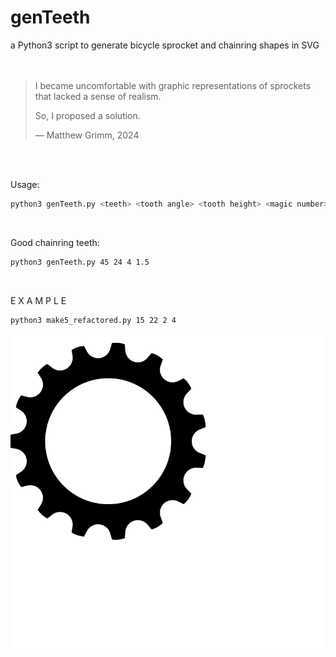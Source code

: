 # genTeeth
a Python3 script to generate bicycle sprocket and chainring shapes in SVG  
<br/><br/>

> I became uncomfortable with graphic representations of sprockets that lacked a sense of realism.
>   
> So, I proposed a solution.
>  
> — Matthew Grimm, 2024

<br/><br/>

Usage:

```bash
python3 genTeeth.py <teeth> <tooth angle> <tooth height> <magic number>
```
<br/>

Good chainring teeth:

```bash
python3 genTeeth.py 45 24 4 1.5
```
<br/>

E X A M P L E

```bash
python3 make5_refactored.py 15 22 2 4
```

![](https://raw.githubusercontent.com/kogcyc/files/22d7384ac87fa531927e6a78c8d1e34cf6eb0038/teeth/15.svg)


